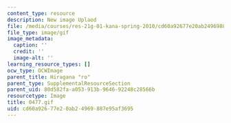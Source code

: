 ```yaml
---
content_type: resource
description: New image Uplaod
file: /media/courses/res-21g-01-kana-spring-2010/cd60a92677e20ab24969887e95af3695_0477.gif
file_type: image/gif
image_metadata:
  caption: ''
  credit: ''
  image-alt: ''
learning_resource_types: []
ocw_type: OCWImage
parent_title: Hiragana "ro"
parent_type: SupplementalResourceSection
parent_uid: 80d582fa-a053-913b-9646-92248c28566b
resourcetype: Image
title: 0477.gif
uid: cd60a926-77e2-0ab2-4969-887e95af3695
---
```

